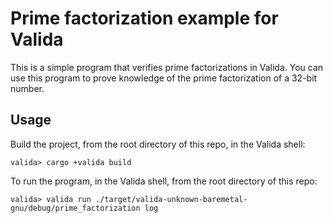 # Prime factorization example for Valida

This is a simple program that verifies prime factorizations in Valida. You can use this program to prove knowledge of the prime factorization of a 32-bit number.

## Usage

Build the project, from the root directory of this repo, in the Valida shell:

```
valida> cargo +valida build
```

To run the program, in the Valida shell, from the root directory of this repo:

```
valida> valida run ./target/valida-unknown-baremetal-gnu/debug/prime_factorization log
```

